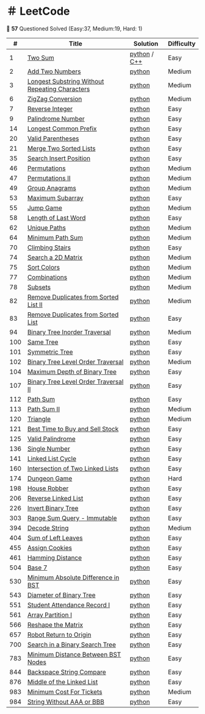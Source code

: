 ＃ LeetCode
==============


:musical_note: **57** Questioned Solved (Easy:37, Medium:19, Hard: 1)


| # | Title | Solution | Difficulty |
|---| ----- | -------- | ---------- |
|1|[Two Sum](https://leetcode.com/problems/two-sum/) | [python](./python/1-two-sum.py) / [C++](./C%2B%2B/1-two-sum.cpp)| Easy |
|2|[Add Two Numbers](https://leetcode.com/problems/add-two-numbers/) | [python](./python/32-add-two-numbers.py) | Medium |
|3|[Longest Substring Without Repeating Characters](https://leetcode.com/problems/longest-substring-without-repeating-characters/) | [python](./python/3-longest-substring-without-repeating-characters.py) | Medium |
|6|[ZigZag Conversion](https://leetcode.com/problems/zigzag-conversion/) | [python](./python/6-zigzag-conversion.py) | Medium |
|7|[Reverse Integer](https://leetcode.com/problems/reverse-integer/) | [python](./python/7-reverse-integer.py) | Easy |
|9|[Palindrome Number](https://leetcode.com/problems/palindrome-number/) | [python](./python/9-palindrome-number.py) | Easy |
|14|[Longest Common Prefix](https://leetcode.com/problems/longest-common-prefix/) | [python](./python/14-longest-common-prefix.py) | Easy |
|20|[Valid Parentheses](https://leetcode.com/problems/valid-parentheses/) | [python](./python/20-valid-parentheses.py) | Easy |
|21|[Merge Two Sorted Lists](https://leetcode.com/problems/merge-two-sorted-lists/) | [python](./python/21-merge-two-sorted-lists) | Easy |
|35|[Search Insert Position](https://leetcode.com/problems/search-insert-position/) | [python](./python/35-search-insert-position.py) | Easy|
|46|[Permutations](https://leetcode.com/problems/permutations/) | [python](./python/46-permutations.py) | Medium |
|47|[Permutations II](https://leetcode.com/problems/permutations-ii/) | [python](./python/47-permutations-ii.py) | Medium |
|49|[Group Anagrams](https://leetcode.com/problems/group-anagrams/) | [python](./python/49-group-anagrams.py) | Medium |
|53|[Maximum Subarray](https://leetcode.com/problems/maximum-subarray/) | [python](./python/53-maximum-subarray.py) | Easy |
|55|[Jump Game](https://leetcode.com/problems/jump-game/) | [python](./python/55-jump-game.py) | Medium |
|58|[Length of Last Word](https://leetcode.com/problems/length-of-last-word/) | [python](./python/58-length-of-last-word.py) | Easy |
|62|[Unique Paths](https://leetcode.com/problems/unique-paths/) | [python](./python/62-unique-paths.py) | Medium |
|64|[Minimum Path Sum](https://leetcode.com/problems/minimum-path-sum/) | [python](./python/64-minimum-path-sum.py) | Medium |
|70|[Climbing Stairs](https://leetcode.com/problems/climbing-stairs/) | [python](./python/70-climbing-stairs.py) | Easy |
|74|[Search a 2D Matrix](https://leetcode.com/problems/search-a-2d-matrix/) | [python](./python/74-search-a-2d-matrix.py) | Medium |
|75|[Sort Colors](https://leetcode.com/problems/sort-colors/) | [python](./python/75-sort-colors.py) | Medium |
|77|[Combinations](https://leetcode.com/problems/combinations/) | [python](./python/62-unique-paths.py) | Medium |
|78|[Subsets](https://leetcode.com/problems/subsets/) | [python](./python/77-combinations.py) | Medium |
|82|[Remove Duplicates from Sorted List II](https://leetcode.com/problems/remove-duplicates-from-sorted-list-ii/) | [python](./python/82-remove-duplicates-from-sorted-list-ii.py) | Medium |
|83|[Remove Duplicates from Sorted List](https://leetcode.com/problems/remove-duplicates-from-sorted-list/) | [python](./python/83-remove-duplicates-from-sorted-list.py) | Easy |
|94|[Binary Tree Inorder Traversal](https://leetcode.com/problems/binary-tree-inorder-traversal/) | [python](./python/94-binary-tree-inorder-traversal.py) | Medium |
|100|[Same Tree](https://leetcode.com/problems/same-tree/) | [python](./python/100-same-tree.py) | Easy |
|101|[Symmetric Tree](https://leetcode.com/problems/symmetric-tree/) | [python](./python/101-symmetric-tree.py) | Easy |
|102|[Binary Tree Level Order Traversal](https://leetcode.com/problems/binary-tree-level-order-traversal/) | [python](./python/102-binary-tree-level-order-traversal.py) | Medium |
|104|[Maximum Depth of Binary Tree](https://leetcode.com/problems/maximum-depth-of-binary-tree/) | [python](./python/104-maximum-depth-of-binary-tree.py) | Easy |
|107|[Binary Tree Level Order Traversal II](https://leetcode.com/problems/binary-tree-level-order-traversal-ii/) | [python](./python/107-binary-tree-level-order-traversal-ii.py) | Easy |
|112|[Path Sum](https://leetcode.com/problems/path-sum/) | [python](./python/112-path-sum.py) | Easy |
|113|[Path Sum II](https://leetcode.com/problems/path-sum-ii/) | [python](./python/113-path-sum-ii.py) | Medium |
|120|[Triangle](https://leetcode.com/problems/triangle/) | [python](./python/120-triangle.py) | Medium |
|121|[Best Time to Buy and Sell Stock](https://leetcode.com/problems/best-time-to-buy-and-sell-stock/) | [python](./python/121-best-time-to-buy-and-sell-stock.py) | Easy |
|125|[Valid Palindrome](https://leetcode.com/problems/valid-palindrome/) | [python](./python/125-valid-palindrome.py) | Easy |
|136|[Single Number](https://leetcode.com/problems/single-number/) | [python](./python/136-single-number.py) | Easy |
|141|[Linked List Cycle](https://leetcode.com/problems/linked-list-cycle/) | [python](./python/141-linked-list-cycle.py) | Easy |
|160|[Intersection of Two Linked Lists](https://leetcode.com/problems/intersection-of-two-linked-lists/) | [python](./python/160-intersection-of-two-linked-lists.py) | Easy |
|174|[Dungeon Game](https://leetcode.com/problems/dungeon-game/) | [python](./python/174-dungeon-game.py) | Hard |
|198|[House Robber](https://leetcode.com/problems/house-robber/) | [python](./python/198-house-robber.py) | Easy |
|206|[Reverse Linked List](https://leetcode.com/problems/reverse-linked-list/) | [python](./python/206-reverse-linked-list.py) | Easy |
|226|[Invert Binary Tree](https://leetcode.com/problems/invert-binary-tree/) |[python](226-invert-binary-tree.py) | Easy |
|303|[Range Sum Query - Immutable](https://leetcode.com/problems/range-sum-query-immutable/) | [python](303-range-sum-query-immutable.py) | Easy |
|394|[Decode String](https://leetcode.com/problems/decode-string/) | [python](/python/394-decode-string.py) | Medium |
|404|[Sum of Left Leaves](https://leetcode.com/problems/sum-of-left-leaves/) | [python](./python/404-sum-of-left-leaves) | Easy |
|455|[Assign Cookies](https://leetcode.com/problems/assign-cookies/) | [python](./python/455-assign-cookies.py) | Easy |
|461|[Hamming Distance](https://leetcode.com/problems/hamming-distance/) | [python](./python/461-hamming-distance.py) | Easy |
|504|[Base 7](https://leetcode.com/problems/base-7/) | [python](./python/504-base-7.py) | Easy|
|530|[Minimum Absolute Difference in BST](https://leetcode.com/problems/minimum-absolute-difference-in-bst/) | [python](./python/530-minimum-absolute-difference-in-bst.py) | Easy |
|543|[Diameter of Binary Tree](https://leetcode.com/problems/diameter-of-binary-tree/) | [python](./python/543-diameter-of-binary-tree.py) | Easy |
|551|[Student Attendance Record I](https://leetcode.com/problems/student-attendance-record-i/) | [python](./python/551-student-attendance-record-i) | Easy |
|561|[Array Partition I](https://leetcode.com/problems/array-partition-i/) | [python](./python/561-array-partition-i.py) | Easy |
|566|[Reshape the Matrix](https://leetcode.com/problems/reshape-the-matrix/) | [python](./python/566-reshape-the-matrix.py) | Easy |
|657|[Robot Return to Origin](https://leetcode.com/problems/robot-return-to-origin/) | [python](./python/657-robot-return-to-origin.py) | Easy |
|700|[Search in a Binary Search Tree](https://leetcode.com/problems/search-in-a-binary-search-tree/) | [python](./python/700-search-in-a-binary-search-tree.py) | Easy |
|783|[Minimum Distance Between BST Nodes](https://leetcode.com/problems/minimum-distance-between-bst-nodes/) | [python](./python/530-minimum-absolute-difference-in-bst.py) | Easy |
|844|[Backspace String Compare](https://leetcode.com/problems/backspace-string-compare/) | [python](./python/844-backspace-string-compare.py) | Easy |
|876|[Middle of the Linked List](https://leetcode.com/problems/middle-of-the-linked-list/) | [python](876-middle-of-the-linked-list.py) | Easy |
|983|[Minimum Cost For Tickets](https://leetcode.com/problems/minimum-cost-for-tickets/) | [python](./python/983-minimum-cost-for-tickets.py) | Medium |
|984|[String Without AAA or BBB](https://leetcode.com/problems/string-without-aaa-or-bbb/) | [python](./python/984-string-without-aaa-or-bbb.py) | Easy |
